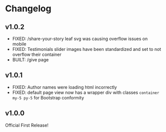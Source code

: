 # Changelog

## v1.0.2

- FIXED: /share-your-story leaf svg was causing overflow issues on mobile
- FIXED: Testimonials slider images have been standardized and set to not overflow their container
- BUILT: /give page

## v1.0.1

- FIXED: Author names were loading html incorrectly
- FIXED: default page view now has a wrapper div with classes `container my-5 py-5` for Bootstrap conformity

## v1.0.0

Official First Release!
